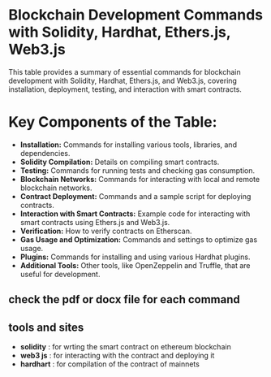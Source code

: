 # Blockchain Development Commands with Solidity, Hardhat, Ethers.js, Web3.js

This table provides a summary of essential commands for blockchain development with Solidity, Hardhat, Ethers.js, and Web3.js, covering installation, deployment, testing, and interaction with smart contracts.

# Key Components of the Table:

- **Installation:** Commands for installing various tools, libraries, and dependencies.
- **Solidity Compilation:** Details on compiling smart contracts.
- **Testing:** Commands for running tests and checking gas consumption.
- **Blockchain Networks:** Commands for interacting with local and remote blockchain networks.
- **Contract Deployment:** Commands and a sample script for deploying contracts.
- **Interaction with Smart Contracts:** Example code for interacting with smart contracts using Ethers.js and Web3.js.
- **Verification:** How to verify contracts on Etherscan.
- **Gas Usage and Optimization:** Commands and settings to optimize gas usage.
- **Plugins:** Commands for installing and using various Hardhat plugins.
- **Additional Tools:** Other tools, like OpenZeppelin and Truffle, that are useful for development.

## check the pdf or docx file for each command


## tools and sites
- **solidity** :  for wrting the smart contract on ethereum blockchain
- **web3 js** : for interacting with the contract and deploying it
- **hardhart** :  for compilation of the contract of mainnets